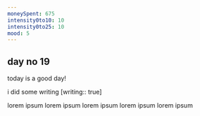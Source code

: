 ```yaml
---
moneySpent: 675
intensity0to10: 10
intensity0to25: 10
mood: 5
---
```

## day no 19
today is a good day!
 

i did some writing [writing:: true]

lorem ipsum lorem ipsum lorem ipsum lorem ipsum lorem ipsum
